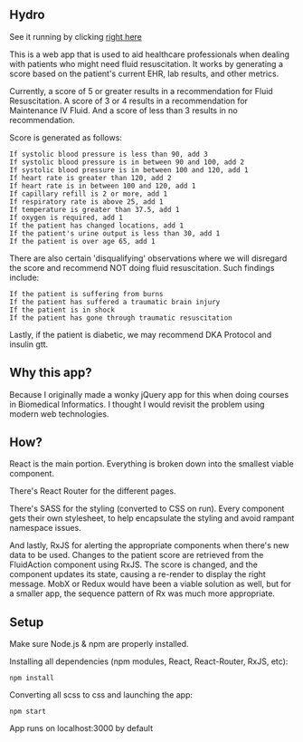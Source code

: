 

## Hydro

See it running by clicking <a href="https://cbrenneisen.github.io/hydro"> right here </a>


This is a web app that is used to aid healthcare professionals when dealing with patients who might need fluid resuscitation. 
It works by generating a score based on the patient's current EHR, lab results, and other metrics. 

Currently, a score of 5 or greater results in a recommendation for Fluid Resuscitation. 
A score of 3 or 4 results in a recommendation for Maintenance IV Fluid. 
And a score of less than 3 results in no recommendation. 

Score is generated as follows: 
```
If systolic blood pressure is less than 90, add 3
If systolic blood pressure is in between 90 and 100, add 2
If systolic blood pressure is in between 100 and 120, add 1
If heart rate is greater than 120, add 2
If heart rate is in between 100 and 120, add 1
If capillary refill is 2 or more, add 1
If respiratory rate is above 25, add 1
If temperature is greater than 37.5, add 1
If oxygen is required, add 1
If the patient has changed locations, add 1
If the patient's urine output is less than 30, add 1
If the patient is over age 65, add 1
```

There are also certain 'disqualifying' observations where we will disregard the score and recommend NOT doing fluid resuscitation. Such findings include: 

```
If the patient is suffering from burns
If the patient has suffered a traumatic brain injury
If the patient is in shock
If the patient has gone through traumatic resuscitation
```

Lastly, if the patient is diabetic, we may recommend DKA Protocol and insulin gtt. 


## Why this app? 
Because I originally made a wonky jQuery app for this when doing courses in Biomedical Informatics. I thought I would revisit the problem using modern web technologies. 

## How? 

React is the main portion. Everything is broken down into the smallest viable component. 

There's React Router for the different pages.

There's SASS for the styling (converted to CSS on run). Every component gets their own stylesheet, to help encapsulate the styling and avoid rampant namespace issues. 

And lastly, RxJS for alerting the appropriate components when there's new data to be used. 
Changes to the patient score are retrieved from the FluidAction component using RxJS. The score is changed, and the component updates its state, causing a re-render to display the right message. MobX or Redux would have been a viable solution as well, but for a smaller app, the sequence pattern of Rx was much more appropriate. 

## Setup

Make sure Node.js & npm are properly installed.

Installing all dependencies (npm modules, React, React-Router, RxJS, etc):
```
npm install
```

Converting all scss to css and launching the app:
```
npm start
```

App runs on localhost:3000 by default
